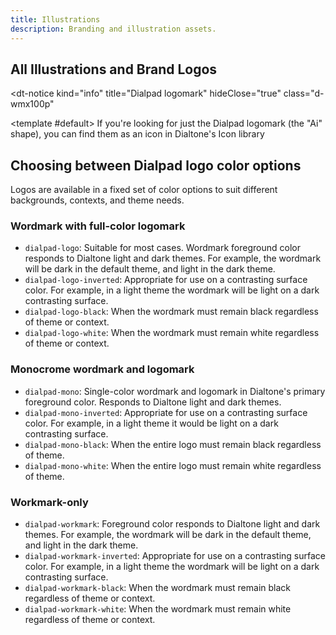 ```yaml
---
title: Illustrations
description: Branding and illustration assets.
---
```


<!--
  NOTE: Comment out since this page isn't just about Illustrations.
  NOTE: We may need to rethink mixing illustations with log assets. We're already thinking of a "Brand" section where logos (and other branding assets) would live. This works for now.
  "Illustrations are the slightly grown up version of icons with a little more detail. A illustration is an image that typically works in tandem with inline text to communicate a state in a more friendly way. They’re most often used in empty states, onboarding, and in-product announcements."
-->

## All Illustrations and Brand Logos

<dt-notice
  kind="info"
  title="Dialpad logomark"
  hideClose="true"
  class="d-wmx100p"
>
  <template #default>
    If you're looking for just the Dialpad logomark (the "Ai" shape), you can find them as an icon in <router-link class="d-link d-link--muted" to="/design/icons/?search=dialpad-ai">Dialtone's Icon library</router-link>
  </template>
</dt-notice>

<icons illustration kind="spot" size="large"></icons>

## Choosing between Dialpad logo color options

<!-- This is temporary, and should be replaced in a more visual nature — possibly as part of the would-be Brand section. -->

Logos are available in a fixed set of color options to suit different backgrounds, contexts, and theme needs.

### Wordmark with full-color logomark

* `dialpad-logo`: Suitable for most cases. Wordmark foreground color responds to Dialtone light and dark themes. For example, the wordmark will be dark in the default theme, and light in the dark theme.
* `dialpad-logo-inverted`: Appropriate for use on a contrasting surface color. For example, in a light theme the wordmark will be light on a dark contrasting surface.
* `dialpad-logo-black`: When the wordmark must remain black regardless of theme or context.
* `dialpad-logo-white`: When the wordmark must remain white regardless of theme or context.

### Monocrome wordmark and logomark

* `dialpad-mono`: Single-color wordmark and logomark in Dialtone's primary foreground color. Responds to Dialtone light and dark themes.
* `dialpad-mono-inverted`: Appropriate for use on a contrasting surface color. For example, in a light theme it would be light on a dark contrasting surface.
* `dialpad-mono-black`: When the entire logo must remain black regardless of theme.
* `dialpad-mono-white`: When the entire logo must remain white regardless of theme.

### Workmark-only

* `dialpad-workmark`: Foreground color responds to Dialtone light and dark themes. For example, the wordmark will be dark in the default theme, and light in the dark theme.
* `dialpad-workmark-inverted`: Appropriate for use on a contrasting surface color. For example, in a light theme the wordmark will be light on a dark contrasting surface.
* `dialpad-workmark-black`: When the wordmark must remain black regardless of theme or context.
* `dialpad-workmark-white`: When the wordmark must remain white regardless of theme or context.
